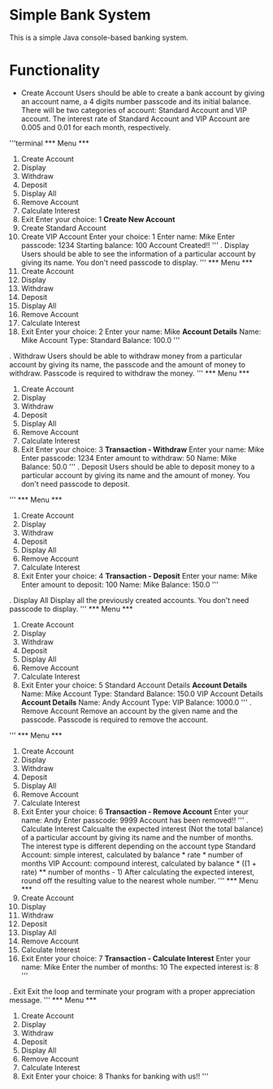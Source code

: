 # Simple Bank System
This is a simple Java console-based banking system.
# Functionality
- Create Account
  Users should be able to create a bank account by giving an account name, a 4 digits number
  passcode and its initial balance. There will be two categories of account: Standard Account
  and VIP account. The interest rate of Standard Account and VIP Account are 0.005 and 0.01
  for each month, respectively.

'''terminal
*** Menu ***
1. Create Account
2. Display
3. Withdraw
4. Deposit
5. Display All
6. Remove Account
7. Calculate Interest
8. Exit
Enter your choice: 1
**Create New Account**
1. Create Standard Account
2. Create VIP Account
Enter your choice: 1
Enter name: Mike
Enter passcode: 1234
Starting balance: 100
Account Created!!
'''
. Display
Users should be able to see the information of a particular account by giving its name.
You don't need passcode to display.
'''
*** Menu ***
1. Create Account
2. Display
3. Withdraw
4. Deposit
5. Display All
6. Remove Account
7. Calculate Interest
8. Exit
Enter your choice: 2
Enter your name: Mike
**Account Details**
Name: Mike
Account Type: Standard
Balance: 100.0
'''

. Withdraw
Users should be able to withdraw money from a particular account by giving its name, the
passcode and the amount of money to withdraw.
Passcode is required to withdraw the money.
'''
*** Menu ***
1. Create Account
2. Display
3. Withdraw
4. Deposit
5. Display All
6. Remove Account
7. Calculate Interest
8. Exit
Enter your choice: 3
**Transaction - Withdraw**
Enter your name: Mike
Enter passcode: 1234
Enter amount to withdraw: 50
Name: Mike
Balance: 50.0
'''
. Deposit
Users should be able to deposit money to a particular account by giving its name and the
amount of money.
You don't need passcode to deposit.

'''
*** Menu ***
1. Create Account
2. Display
3. Withdraw
4. Deposit
5. Display All
6. Remove Account
7. Calculate Interest
8. Exit
Enter your choice: 4
**Transaction - Deposit**
Enter your name: Mike
Enter amount to deposit: 100
Name: Mike
Balance: 150.0
'''

. Display All
Display all the previously created accounts.
You don't need passcode to display.
'''
*** Menu ***
1. Create Account
2. Display
3. Withdraw
4. Deposit
5. Display All
6. Remove Account
7. Calculate Interest
8. Exit
Enter your choice: 5
Standard Account Details
**Account Details**
Name: Mike
Account Type: Standard
Balance: 150.0
VIP Account Details
**Account Details**
Name: Andy
Account Type: VIP
Balance: 1000.0
'''
. Remove Account
Remove an account by the given name and the passcode.
Passcode is required to remove the account.

'''
*** Menu ***
1. Create Account
2. Display
3. Withdraw
4. Deposit
5. Display All
6. Remove Account
7. Calculate Interest
8. Exit
Enter your choice: 6
**Transaction - Remove Account**
Enter your name: Andy
Enter passcode: 9999
Account has been removed!!
'''
. Calculate Interest
Calcualte the expected interest (Not the total balance) of a particular account by giving its
name and the number of months.
The interest type is different depending on the account type
Standard Account: simple interest, calculated by balance * rate * number of
months
VIP Account: compound interest, calculated by balance * ((1 + rate) **
number of months - 1)
After calculating the expected interest, round off the resulting value to the nearest whole
number.
'''
*** Menu ***
1. Create Account
2. Display
3. Withdraw
4. Deposit
5. Display All
6. Remove Account
7. Calculate Interest
8. Exit
Enter your choice: 7
**Transaction - Calculate Interest**
Enter your name: Mike
Enter the number of months: 10
The expected interest is: 8
'''

. Exit
Exit the loop and terminate your program with a proper appreciation message.
'''
*** Menu ***
1. Create Account
2. Display
3. Withdraw
4. Deposit
5. Display All
6. Remove Account
7. Calculate Interest
8. Exit
Enter your choice: 8
Thanks for banking with us!!
'''
